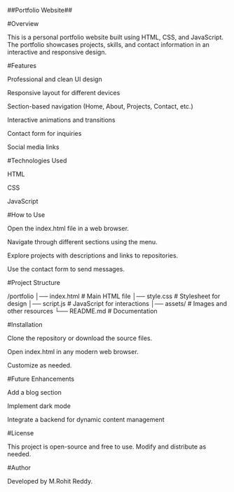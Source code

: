##Portfolio Website##

#Overview

This is a personal portfolio website built using HTML, CSS, and JavaScript. The portfolio showcases projects, skills, and contact information in an interactive and responsive design.

#Features

Professional and clean UI design

Responsive layout for different devices

Section-based navigation (Home, About, Projects, Contact, etc.)

Interactive animations and transitions

Contact form for inquiries

Social media links

#Technologies Used

HTML

CSS

JavaScript

#How to Use

Open the index.html file in a web browser.

Navigate through different sections using the menu.

Explore projects with descriptions and links to repositories.

Use the contact form to send messages.

#Project Structure

/portfolio
│── index.html   # Main HTML file
│── style.css    # Stylesheet for design
│── script.js    # JavaScript for interactions
│── assets/      # Images and other resources
└── README.md    # Documentation

#Installation

Clone the repository or download the source files.

Open index.html in any modern web browser.

Customize as needed.

#Future Enhancements

Add a blog section

Implement dark mode

Integrate a backend for dynamic content management

#License

This project is open-source and free to use. Modify and distribute as needed.

#Author

Developed by M.Rohit Reddy.
